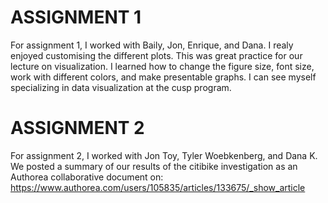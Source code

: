 # ASSIGNMENT 1
For assignment 1, I worked with Baily, Jon, Enrique, and Dana. I realy enjoyed customising the different plots. This was great practice for our lecture on visualization. I learned how to change the figure size, font size, work with different colors, and make presentable graphs. I can see myself specializing in data visualization at the cusp program. 

# ASSIGNMENT 2
For assignment 2, I worked with Jon Toy, Tyler Woebkenberg, and Dana K. We posted a summary of our results of the citibike investigation as an Authorea collaborative document on: https://www.authorea.com/users/105835/articles/133675/_show_article

